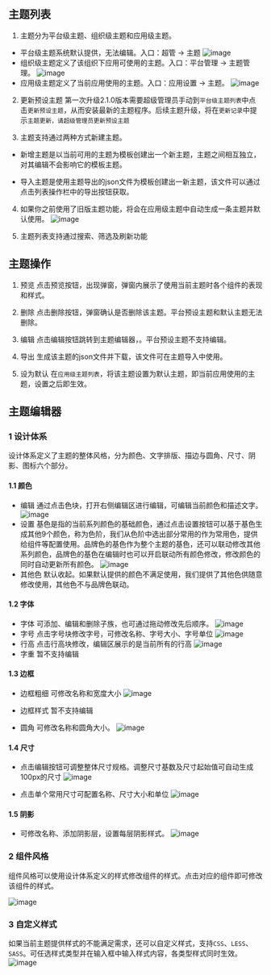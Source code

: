 

## 主题列表

1. 主题分为平台级主题、组织级主题和应用级主题。
  * 平台级主题系统默认提供，无法编辑。入口：超管 -> 主题
  ![image](/img/主题与图标/主题管理/20740a09c56aacc7d18f0a26ec9dace4.png)
  * 组织级主题定义了该组织下应用可使用的主题。入口：平台管理 -> 主题管理。
  ![image](/img/主题与图标/主题管理/f2a11cfc5748022e6e45df08535cfa79.png)
  * 应用级主题定义了当前应用使用的主题。入口：应用设置 -> 主题。
  ![image](/img/主题与图标/主题管理/11ffcc671e342f30519c9880875069ea.png)

2. 更新预设主题
第一次升级2.1.0版本需要超级管理员手动到`平台级主题列表`中点击`更新预设主题`，从而安装最新的主题程序。后续主题升级，将在`更新记录`中提示`主题更新，请超级管理员更新预设主题`

3. 主题支持通过两种方式新建主题。
  * 新增主题是以当前可用的主题为模板创建出一个新主题，主题之间相互独立，对其编辑不会影响它的模板主题。

  * 导入主题是使用主题导出的json文件为模板创建出一新主题，该文件可以通过点击列表操作栏中的导出按钮获取。

4. 如果你之前使用了旧版主题功能，将会在应用级主题中自动生成一条主题并默认使用。
![image](/img/主题与图标/主题管理/7a4efd0b989e678f7a9c636842d12e69.png)

5. 主题列表支持通过搜索、筛选及刷新功能

## 主题操作
1. 预览
点击预览按钮，出现弹窗，弹窗内展示了使用当前主题时各个组件的表现和样式。

2. 删除
点击删除按钮，弹窗确认是否删除该主题。平台预设主题和默认主题无法删除。

3. 编辑
点击编辑按钮跳转到主题编辑器，。平台预设主题不支持编辑。

4. 导出
生成该主题的json文件并下载，该文件可在主题导入中使用。

5. 设为默认
在`应用级主题列表`，将该主题设置为默认主题，即当前应用使用的主题，设置之后即生效。

## 主题编辑器

### 1 设计体系
设计体系定义了主题的整体风格，分为颜色、文字排版、描边与圆角、尺寸、阴影、图标六个部分。

#### 1.1 颜色
* 编辑
通过点击色块，打开右侧编辑区进行编辑，可编辑当前颜色和描述文字。
![image](/img/主题与图标/主题管理/1bda05e656acf330e9137c3a13d1fcda.png)
* 设置
基色是指的当前系列颜色的基础颜色，通过点击设置按钮可以基于基色生成其他9个颜色，称为色阶，我们从色阶中选出部分常用的作为常用色，提供给组件等配置使用。品牌色的基色作为整个主题的基色，还可以联动修改其他系列颜色，品牌色的基色在编辑时也可以开启联动所有颜色修改，修改颜色的同时自动更新所有颜色。
![image](/img/主题与图标/主题管理/2c195c5fcdea21b546b45471fc04fa30.png)
* 其他色
默认收起。如果默认提供的颜色不满足使用，我们提供了其他色供随意修改使用，其他色不与品牌色联动。

#### 1.2 字体
* 字体
可添加、编辑和删除子族，也可通过拖动修改先后顺序。
![image](/img/主题与图标/主题管理/514d068fa332444f5a4bd2880d3c77e7.png)
* 字号
点击字号块修改字号，可修改名称、字号大小、字号单位
![image](/img/主题与图标/主题管理/e877355af424b670c16f4eeb038c0657.png)
* 行高
点击行高块修改，编辑区展示的是当前所有的行高
![image](/img/主题与图标/主题管理/2783e0b668c52bb4628d807605376074.png)
* 字重
暂不支持编辑

#### 1.3 边框
* 边框粗细
可修改名称和宽度大小
![image](/img/主题与图标/主题管理/fadcc3308b0f6ea4790b743d9955e6a3.png)

* 边框样式
暂不支持编辑

* 圆角
可修改名称和圆角大小。
![image](/img/主题与图标/主题管理/8a0f2e06e052f95926757df876c0ba00.png)

#### 1.4 尺寸
* 点击编辑按钮可调整整体尺寸规格。调整尺寸基数及尺寸起始值可自动生成100px的尺寸
![image](/img/主题与图标/主题管理/60dd6eebff743659592c751a843fe6ea.png)

* 点击单个常用尺寸可配置名称、尺寸大小和单位
![image](/img/主题与图标/主题管理/9c19e35d9abb8b679710bcee941987da.png)

#### 1.5 阴影
* 可修改名称、添加阴影层，设置每层阴影样式。
![image](/img/主题与图标/主题管理/2fdcb59b1d6599a19cc31ee0c2870184.png)

### 2 组件风格
组件风格可以使用设计体系定义的样式修改组件的样式。点击对应的组件即可修改该组件的样式。

![image](/img/组件模板/15.1.png)

### 3 自定义样式
如果当前主题提供样式的不能满足需求，还可以自定义样式，支持`CSS`、`LESS`、`SASS`。可任选样式类型并在输入框中输入样式内容，各类型样式同时生效。
![image](/img/主题与图标/主题管理/a702c0fd2fc5ff12781b86777e3ff62c.png)

